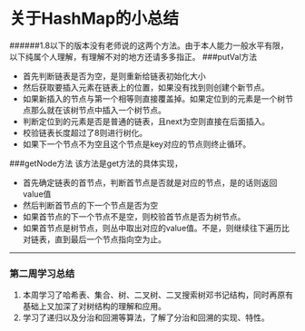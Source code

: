 # 关于HashMap的小总结
######1.8以下的版本没有老师说的这两个方法。由于本人能力一般水平有限，以下纯属个人理解，有理解不对的地方还请多多指正。
###putVal方法

- 首先判断链表是否为空，是则重新给链表初始化大小
- 然后获取要插入元素在链表上的位置，如果没有找到则创建个新节点。
- 如果新插入的节点与第一个相等则直接覆盖掉。如果定位到的元素是一个树节点那么就在该树节点中插入一个树节点。
- 判断定位到的元素是否是普通的链表，且next为空则直接在后面插入。
- 校验链表长度超过了8则进行树化。
- 如果下一个节点不为空且这个节点是key对应的节点则终止循环。


###getNode方法
该方法是get方法的具体实现，
- 首先确定链表的首节点，判断首节点是否就是对应的节点，是的话则返回value值
- 然后判断首节点的下一个节点是否为空
- 如果首节点的下一个节点不是空，则校验首节点是否为树节点。
- 如果首节点是树节点，则丛中取出对应的value值。不是，则继续往下遍历比对链表，直到最后一个节点指向空为止。


---

### 第二周学习总结
1. 本周学习了哈希表、集合、树、二叉树、二叉搜索树邓书记结构，同时再原有基础上又加深了对树结构的理解和应用。
2. 学习了递归以及分治和回溯等算法，了解了分治和回溯的实现、特性。

  

